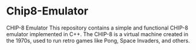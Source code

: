 # Chip8-Emulator

CHIP-8 Emulator This repository contains a simple and functional CHIP-8 emulator implemented in C++. The CHIP-8 is a virtual machine created in the 1970s, used to run retro games like Pong, Space Invaders, and others.
